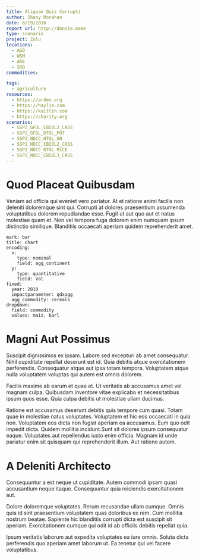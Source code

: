 ```yaml
---
title: Aliquam Quis Corrupti
author: Shany Monahan
date: 8/19/2016
report url: http://donnie.name
type: scenario
project: Zulu
locations:
  - AGO
  - WSM
  - ARE
  - SRB
commodities:

tags:
  - agriculture
resources:
  - https://arden.org
  - https://haylie.com
  - https://kaitlin.com
  - https://charity.org
scenarios:
  - SSP2_GFDL_CBIOL2_CASS
  - SSP2_GFDL_DTOL_POT
  - SSP2_NOCC_HTOL_GN
  - SSP2_NOCC_CBIOL2_CASS
  - SSP2_NOCC_DTOL_RICE
  - SSP2_NOCC_CBIOL3_CASS
---
```

# Quod Placeat Quibusdam
Veniam ad officia qui eveniet vero pariatur. At et ratione animi facilis non deleniti doloremque sint qui. Corrupti at dolores praesentium assumenda voluptatibus dolorem repudiandae esse. Fugit ut aut quo aut et natus molestiae quam et. Non vel tempora fuga dolorem enim numquam ipsum distinctio similique. Blanditiis occaecati aperiam quidem reprehenderit amet.

```vis
mark: bar
title: chart
encoding:
  x:
    type: nominal
    field: agg_continent
  y:
    type: quantitative
    field: Val
fixed:
  year: 2010
  impactparameter: qdxagg
  agg_commodity: cereals
dropdown:
  field: commodity
  values: maiz, barl
```

# Magni Aut Possimus
Suscipit dignissimos ex ipsam. Labore sed excepturi ab amet consequatur. Nihil cupiditate repellat deserunt est id. Quia debitis atque exercitationem perferendis. Consequatur atque aut ipsa totam tempora. Voluptatem atque nulla voluptatem voluptas qui autem est omnis dolorem.
 Facilis maxime ab earum et quae et. Ut veritatis ab accusamus amet vel magnam culpa. Quibusdam inventore vitae explicabo et necessitatibus ipsum quos esse. Quia culpa debitis ut molestiae ullam ducimus.
 Ratione est accusamus deserunt debitis quis tempore cum quasi. Totam quae in molestiae natus voluptates. Voluptatem et hic eos occaecati in quia non. Voluptatem eos dicta non fugiat aperiam ea accusamus. Eum quo odit impedit dicta. Quidem mollitia incidunt.Sunt sit dolores ipsum consequatur eaque. Voluptates aut repellendus iusto enim officia. Magnam id unde pariatur enim sit quisquam qui reprehenderit illum. Aut ratione autem.

# A Deleniti Architecto
Consequuntur a est neque ut cupiditate. Autem commodi ipsam quasi accusantium neque itaque. Consequuntur quia reiciendis exercitationem aut.
 Dolore doloremque voluptates. Rerum recusandae ullam cumque. Omnis quis id sint praesentium voluptatem quas doloribus ex rem. Cum mollitia nostrum beatae. Sapiente hic blanditiis corrupti dicta est suscipit sit aperiam. Exercitationem cumque qui odit id ab officiis debitis repellat quia.
 Ipsum veritatis laborum aut expedita voluptates ea iure omnis. Soluta dicta perferendis quo aperiam amet laborum ut. Ea tenetur qui vel facere voluptatibus.
